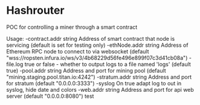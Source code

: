 # Hashrouter

POC for controlling a miner through a smart contract

Usage:
  -contract.addr string
        Address of smart contract that node is servicing (default is set for testing only)
  -ethNode.addr string
        Address of Ethereum RPC node to connect to via websocket (default "wss://ropsten.infura.io/ws/v3/4b68229d56fe496e899f07c3d41cb08a")
  -file.log
        true or false - whether to output logs to a file named 'logs' (default true)
  -pool.addr string
        Address and port for mining pool (default "mining.staging.pool.titan.io:4242")
  -stratum.addr string
        Address and port for stratum (default "0.0.0.0:3333")
  -syslog
        On true adapt log to out in syslog, hide date and colors
  -web.addr string
        Address and port for api web server (default "0.0.0.0:8080")
        test